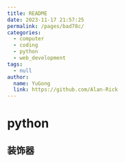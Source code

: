 ```yaml
---
title: README
date: 2023-11-17 21:57:25
permalink: /pages/bad78c/
categories: 
  - computer
  - coding
  - python
  - web_development
tags: 
  - null
author: 
  name: YuGong
  link: https://github.com/Alan-Rick
---
```

# python

## 装饰器
